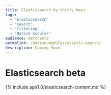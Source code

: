 ```yaml
---
title: Elasticsearch by thirty bees
tags:
  - "Elasticsearch"
  - "search"
  - "filtering"
  - "Native modules"
audience: merchants
permalink: /native-modules/elastic-search/
description: Coming Soon
---
```


# Elasticsearch beta

{% include api/1.0/elasticsearch-content.md %}
